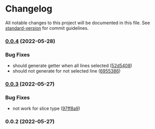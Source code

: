 # Changelog

All notable changes to this project will be documented in this file. See [standard-version](https://github.com/conventional-changelog/standard-version) for commit guidelines.

### [0.0.4](https://github.com/NateScarlet/golang-code-actions/compare/v0.0.3...v0.0.4) (2022-05-28)


### Bug Fixes

* should generate getter when all lines selected ([52d5408](https://github.com/NateScarlet/golang-code-actions/commit/52d5408d4143212b8706463a42fb202662ab78bf))
* should not generate for not selected line ([6955386](https://github.com/NateScarlet/golang-code-actions/commit/6955386d22657f5dd91db417023ea478eaff5b24))

### [0.0.3](https://github.com/NateScarlet/golang-code-actions/compare/v0.0.2...v0.0.3) (2022-05-27)


### Bug Fixes

* not work for slice type ([97ff8a9](https://github.com/NateScarlet/golang-code-actions/commit/97ff8a9bd41bcf8aa3da1b38fd99f81394e3e73e))

### 0.0.2 (2022-05-27)
